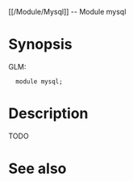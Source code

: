 [[/Module/Mysql]] -- Module mysql

# Synopsis
GLM:
~~~
  module mysql;
~~~

# Description

TODO

# See also

